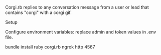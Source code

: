 Corgi.rb replies to any conversation message from a user or lead that contains "corgi" with a corgi gif. 

Setup

Configure environment variables: replace admin and token values in .env file. 

bundle install
ruby corgi.rb
ngrok http 4567